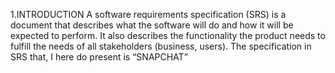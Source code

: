 1.INTRODUCTION
A software requirements specification (SRS) is a document that describes what the software will do and how it will be expected to perform. It also describes the functionality the product needs to fulfill the needs of all stakeholders (business, users).
The specification in SRS that, I here do present is “SNAPCHAT”
